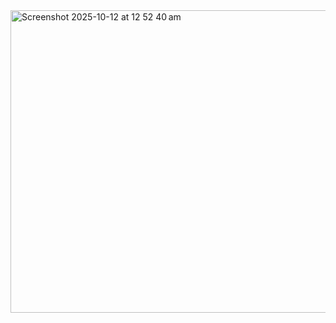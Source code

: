 <img width="1536" height="484" alt="Screenshot 2025-10-12 at 12 52 40 am" src="https://github.com/user-attachments/assets/adb0ff83-f185-4fd0-a3a8-c0df797fee89" />
